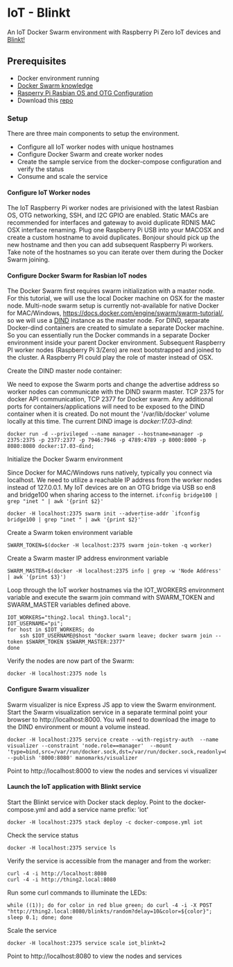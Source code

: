 # IoT - Blinkt

An IoT Docker Swarm environment with Raspberry Pi Zero IoT devices and [Blinkt!](https://shop.pimoroni.com/products/blinkt)

## Prerequisites

* Docker environment running
* [Docker Swarm knowledge](https://www.docker.com/products/docker-swarm)
* [Rasperry Pi Rasbian OS and OTG Configuration](https://cawiki.ca.com/display/~pagch04/Raspberry+Pi+Rasbian+OS+Configuration)
* Download this [repo](https://github.com/phriscage/iot_blinkt)

### Setup
There are three main components to setup the environment.
* 	Configure all IoT worker nodes with unique hostnames
*	Configure Docker Swarm and create worker nodes
* 	Create the sample service from the docker-compose configuration and verify the status
*	Consume and scale the service


#### Configure IoT Worker nodes
The IoT Raspberry Pi worker nodes are privisioned with the latest Rasbian OS, OTG networking, SSH, and I2C GPIO are enabled. Static MACs are recommended for interfaces and gateway to avoid duplicate RDNIS MAC OSX interface renaming. Plug one Raspberry Pi USB into your MACOSX and create a custom hostname to avoid duplicates. Bonjour should pick up the new hostname and then you can add subsequent Raspberry Pi workers. Take note of the hostnames so you can iterate over them during the Docker Swarm joining.


#### Configure Docker Swarm for Rasbian IoT nodes
The Docker Swarm first requires swarm initialization with a master node. For this tutorial, we will use the local Docker machine on OSX for the master node. Multi-node swarm setup is currently not-available for native Docker for MAC/Windows, https://docs.docker.com/engine/swarm/swarm-tutorial/, so we will use a [DIND](https://hub.docker.com/_/docker/) instance as the master node. For DIND, separate Docker-dind containers are created to simulate a separate Docker machine. So you can essentially run the Docker commands in a separate Docker environment inside your parent Docker environment. Subsequent Raspberry PI worker nodes (Raspberry Pi 3/Zero) are next bootstrapped and joined to the cluster. A Raspberry PI could play the role of master instead of OSX.

Create the DIND master node container:

We need to expose the Swarm ports and change the advertise address so worker nodes can communicate with the DIND swarm master. TCP 2375 for docker API communication, TCP 2377 for Docker swarm. Any additional ports for containers/applications will need to be exposed to the DIND container when it is created. Do not mount the '/var/lib/docker' volume locally at this time. The current DIND image is *docker:17.03-dind*:

	docker run -d --privileged --name manager --hostname=manager -p 2375:2375 -p 2377:2377 -p 7946:7946 -p 4789:4789 -p 8000:8000 -p 8080:8080 docker:17.03-dind;

Initialize the Docker Swarm environment

Since Docker for MAC/Windows runs natively, typically you connect via localhost. We need to utilize a reachable IP address from the worker nodes instead of 127.0.0.1. My IoT devices are on an OTG bridge via USB so en8 and bridge100 when sharing access to the internet. `ifconfig bridge100 | grep "inet " | awk '{print $2}'`

	docker -H localhost:2375 swarm init --advertise-addr `ifconfig bridge100 | grep "inet " | awk '{print $2}'`

Create a Swarm token environment variable

    SWARM_TOKEN=$(docker -H localhost:2375 swarm join-token -q worker)

Create a Swarm master IP address environment variable

    SWARM_MASTER=$(docker -H localhost:2375 info | grep -w 'Node Address' | awk '{print $3}')

Loop through the IoT worker hostnames via the IOT_WORKERS environment variable and execute the swarm join command with SWARM_TOKEN and SWARM_MASTER variables defined above.

	IOT_WORKERS="thing2.local thing3.local";
	IOT_USERNAME="pi";
	for host in $IOT_WORKERS; do
		ssh $IOT_USERNAME@$host "docker swarm leave; docker swarm join --token $SWARM_TOKEN $SWARM_MASTER:2377"
	done

Verify the nodes are now part of the Swarm:

	docker -H localhost:2375 node ls


#### Configure Swarm visualizer
Swarm visualizer is nice Express JS app to view the Swarm environment. Start the Swarm visualization service in a separate terminal point your browser to http://localhost:8000. You will need to download the image to the DIND environment or mount a volume instead.

	docker -H localhost:2375 service create --with-registry-auth  --name visualizer --constraint 'node.role==manager'  --mount 'type=bind,src=/var/run/docker.sock,dst=/var/run/docker.sock,readonly=0'  --publish '8000:8080' manomarks/visualizer

Point to http://localhost:8000 to view the nodes and services vi visualizer


#### Launch the IoT application with Blinkt service
Start the Blinkt service with Docker stack deploy. Point to the docker-compose.yml and add a service name prefix: 'iot'

	docker -H localhost:2375 stack deploy -c docker-compose.yml iot

Check the service status

	docker -H localhost:2375 service ls

Verify the service is accessible from the manager and from the worker:

	curl -4 -i http://localhost:8080
	curl -4 -i http://thing2.local:8080

Run some curl commands to illuminate the LEDs:

	while ((1)); do for color in red blue green; do curl -4 -i -X POST "http://thing2.local:8080/blinkts/random?delay=10&color=${color}"; sleep 0.1; done; done

Scale the service

	docker -H localhost:2375 service scale iot_blinkt=2

Point to http://localhost:8080 to view the nodes and services
